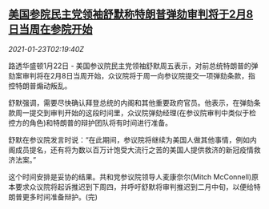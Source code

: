 <!--1611368594000-->
[美国参院民主党领袖舒默称特朗普弹劾审判将于2月8日当周在参院开始](https://cn.reuters.com/article/us-congress-trump-impeachment-0122-idCNKBS29S02O)
------

<div><i>2021-01-23T02:19:40Z</i></div><p>路透华盛顿1月22日 - 美国参议院民主党领袖舒默周五表示，对前总统特朗普的弹劾案审判将在2月8日当周开始，众议院将于周一向参议院提交一项弹劾条款，指控特朗普煽动叛乱。</p><p>舒默强调，需要尽快确认拜登总统的内阁和其他重要政府官员。他表示，在弹劾条款周一提交到审判开始的这段时间里，众议院弹劾经理(在参议院审判中类似于检控方的角色)和特朗普的辩护团队将有时间进行准备。</p><p>舒默在参议院发言时说：“在此期间，参议院将继续为美国人做其他事情，例如内阁成员提名，还有将为数以百万计饱受大流行之苦的美国人提供救济的新冠疫情救济法案。”</p><p>这个时间安排是妥协的结果。共和党参议院领导人麦康奈尔(Mitch McConnell)原本要求众议院将起诉推迟到下周四，并呼吁舒默将审判推迟到二月中旬，以便给特朗普更多时间准备辩护。(完)</p>
